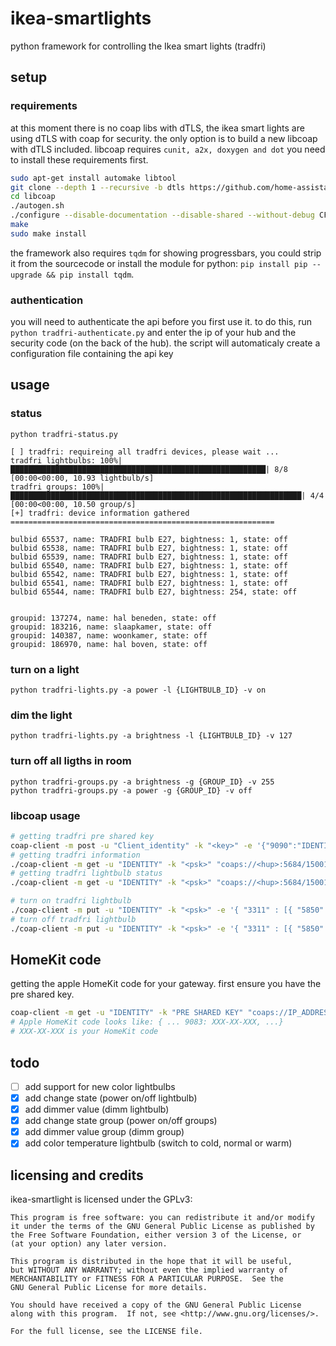 # ikea-smartlights
python framework for controlling the Ikea smart lights (tradfri)

## setup

### requirements
at this moment there is no coap libs with dTLS, the ikea smart lights are using dTLS with coap for security. the only option is to build a new libcoap with dTLS included. libcoap requires `cunit, a2x, doxygen and dot` you need to install these requirements first.

```bash
sudo apt-get install automake libtool
git clone --depth 1 --recursive -b dtls https://github.com/home-assistant/libcoap.git
cd libcoap
./autogen.sh
./configure --disable-documentation --disable-shared --without-debug CFLAGS="-D COAP_DEBUG_FD=stderr"
make
sudo make install
```

the framework also requires `tqdm` for showing progressbars, you could strip it from the sourcecode or install the module for python: `pip install pip --upgrade && pip install tqdm`.

### authentication
you will need to authenticate the api before you first use it. to do this, run `python tradfri-authenticate.py` and enter the ip of your hub and the security code (on the back of the hub). the script will automaticaly create a configuration file containing the api key

## usage

### status
```
python tradfri-status.py
```
```
[ ] tradfri: requireing all tradfri devices, please wait ...
tradfri lightbulbs: 100%|█████████████████████████████████████████████████████████| 8/8 [00:00<00:00, 10.93 lightbulb/s]
tradfri groups: 100%|█████████████████████████████████████████████████████████████████| 4/4 [00:00<00:00, 10.50 group/s]
[+] tradfri: device information gathered
===========================================================

bulbid 65537, name: TRADFRI bulb E27, bightness: 1, state: off
bulbid 65538, name: TRADFRI bulb E27, bightness: 1, state: off
bulbid 65539, name: TRADFRI bulb E27, bightness: 1, state: off
bulbid 65540, name: TRADFRI bulb E27, bightness: 1, state: off
bulbid 65542, name: TRADFRI bulb E27, bightness: 1, state: off
bulbid 65541, name: TRADFRI bulb E27, bightness: 1, state: off
bulbid 65544, name: TRADFRI bulb E27, bightness: 254, state: off


groupid: 137274, name: hal beneden, state: off
groupid: 183216, name: slaapkamer, state: off
groupid: 140387, name: woonkamer, state: off
groupid: 186970, name: hal boven, state: off
```

### turn on a light
```
python tradfri-lights.py -a power -l {LIGHTBULB_ID} -v on
```

### dim the light
```
python tradfri-lights.py -a brightness -l {LIGHTBULB_ID} -v 127
```

### turn off all ligths in room
```
python tradfri-groups.py -a brightness -g {GROUP_ID} -v 255
python tradfri-groups.py -a power -g {GROUP_ID} -v off
```

### libcoap usage
```bash
# getting tradfri pre shared key
coap-client -m post -u "Client_identity" -k "<key>" -e '{"9090":"IDENTITY"}' "coaps://<hub>:5684/15011/9063"
# getting tradfri information
./coap-client -m get -u "IDENTITY" -k "<psk>" "coaps://<hup>:5684/15001"
# getting tradfri lightbulb status
./coap-client -m get -u "IDENTITY" -k "<psk>" "coaps://<hup>:5684/15001/65537"

# turn on tradfri lightbulb
./coap-client -m put -u "IDENTITY" -k "<psk>" -e '{ "3311" : [{ "5850" : 1 }] }' "coaps://<hup>:5684/15001/65537"
# turn off tradfri lightbulb
./coap-client -m put -u "IDENTITY" -k "<psk>" -e '{ "3311" : [{ "5850" : 0 }] }' "coaps://<hup>:5684/15001/65537"
```

## HomeKit code
getting the apple HomeKit code for your gateway. first ensure you have the pre shared key.
```bash
coap-client -m get -u "IDENTITY" -k "PRE SHARED KEY" "coaps://IP_ADDRESS:5684/15011/15012" 2> /dev/null
# Apple HomeKit code looks like: { ... 9083: XXX-XX-XXX, ...}
# XXX-XX-XXX is your HomeKit code
```

## todo
- [ ] add support for new color lightbulbs
- [X] add change state (power on/off lightbulb)
- [X] add dimmer value (dimm lightbulb)
- [X] add change state group (power on/off groups)
- [X] add dimmer value group (dimm group)
- [X] add color temperature lightbulb (switch to cold, normal or warm)

## licensing and credits
ikea-smartlight is licensed under the GPLv3:
```
This program is free software: you can redistribute it and/or modify
it under the terms of the GNU General Public License as published by
the Free Software Foundation, either version 3 of the License, or
(at your option) any later version.

This program is distributed in the hope that it will be useful,
but WITHOUT ANY WARRANTY; without even the implied warranty of
MERCHANTABILITY or FITNESS FOR A PARTICULAR PURPOSE.  See the
GNU General Public License for more details.

You should have received a copy of the GNU General Public License
along with this program.  If not, see <http://www.gnu.org/licenses/>.

For the full license, see the LICENSE file.
```
